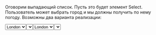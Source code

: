 Оговорим выпадающий список. Пусть это будет элемент Select. Пользователь может выбрать город и мы должны получить по нему погоду. Возможны два варианта реализации:


<select>
   <option>London</option>
   <option>Minsk</option>
   <option>Gdansk</option>
   <option>Kyiv</option>
<select>

т.е. мы, получаем погоду по имени города. Чем плохо? Тем, что названия городов могут дублироваться и система openweathermap может неправильно дать погоду только по названию.

В json файле задания есть такое понятие как id города. Это более удобный вариант, поскольку однозначно определяет сам город. Отлично. В HTML сверстаем select следующего вида:


<select id="city">
   <option value="23232">London</option>
   <option value="33456">Minsk</option>
   <option value="87968">Gdansk</option>
   <option value="39849">Kyiv</option>
<select>

где цифры возьмите из json файла - это id указанного города.

Давайте напишем MVP (minimum viable product, MVP) приложения. Переместимся в js файл и набросаем его структуру.

Основная задача - получение прогноза погоды. Следовательно, вынесем ее в функцию getWeather. Напишем:


function getWeather() {

}
При загрузке страницы, нужно запускать эту функцию. Дополним:


function getWeather() {

}
getWeather(); 
Также, функция должна запускаться при изменении select.


function getWeather() {
}

getWeather();
document.querySelector('#city').onchange = getWeather;
Все, костяк готов.

Функция getWeather получает из select id города.


function getWeather() {
	const cityId = document.querySelector('#city').value;
}
Теперь нужно сделать fetch запрос. Обращаю ваше внимание, что у нас есть 2 важных параметра для запроса - id города и APPID. Также, у нас есть URI - куда мы отправляем запрос. Давайте красиво это оформим и логически свяжем. В начале файла js перед функцией добавьте:


const param = {
	"url" : "https://api.openweathermap.org/data/2.5/",
	"appid" : "ваш_ключ"
}
Теперь мы готовы "красиво" оформить fetch.


function getWeather() {
	const cityId = document.querySelector('#city').value;
	fetch(`${param.url}weather?id=${cityId}&units=metric&APPID=${param.appid}`)
	.then(weather => {
			return weather.json();
		}).then(showWeather);
}
Отступление. Почему удобно вынести url и appid в отдельный объект? Потому, что appid может меняться и нужно иметь возможность его заменить не лопатя код. Аналогично url - возможно вы перейдете на новую версию API, и заменять 2.5 удобнее в начале кода.

Что такое showWeather? Это функция показа полученной погоды. Да, мы можем прямо внутри then прописать разбор. Но тогда получится "вложенность спагетти код" и не стоит забывать принцип функций - функция должна делать одно дело, но делать хорошо. Напишем функцию показа прогноза погоды:


function showWeather(data) {
	console.log(data);
}
По сути, showWeather это функция callback, которая в аргумент data получит прогноз погоды от openweathermap и тут вы будете его разбирать и выводить.

Итак, давайте сведем костяк js кода, чтобы не запутаться.


function getWeather() {

}

function showWeather(data) {
	console.log(data);
	// здесь вы выводите на страницу
}

getWeather();
document.querySelector('#city').onchange = getWeather;
Отлично! Нужны доп.функции? Создавайте. Допишите вывод погоды на страницу: температуру, информацию о ветре, влажности, давлении, название города.

Как усложнить задачу? Мы выводили select руками - верстали в html. Дальше - не обязательно. Создайте объект в формате


const cities =  {
   23232 : "london",
   33456 : "minsk",
   и так далее.
}
С помощью createElement создайте select и перебирая cities наполните select элементами option...

